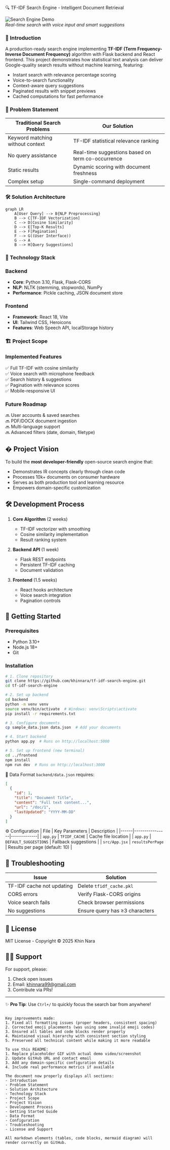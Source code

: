 🔍 TF-IDF Search Engine - Intelligent Document Retrieval

![Search Engine Demo](demo.gif)  
*Real-time search with voice input and smart suggestions*

### 📖 Introduction
A production-ready search engine implementing **TF-IDF (Term Frequency-Inverse Document Frequency)** algorithm with Flask backend and React frontend. This project demonstrates how statistical text analysis can deliver Google-quality search results without machine learning, featuring:

- Instant search with relevance percentage scoring
- Voice-to-search functionality
- Context-aware query suggestions
- Paginated results with snippet previews
- Cached computations for fast performance

### 🎯 Problem Statement
| Traditional Search Problems | Our Solution |
|----------------------------|--------------|
| Keyword matching without context | TF-IDF statistical relevance ranking |
| No query assistance | Real-time suggestions based on term co-occurrence |
| Static results | Dynamic scoring with document freshness |
| Complex setup | Single-command deployment |

### 🛠️ Solution Architecture
```mermaid
graph LR
    A[User Query] --> B{NLP Preprocessing}
    B --> C[TF-IDF Vectorization]
    C --> D[Cosine Similarity]
    D --> E[Top-K Results]
    E --> F[Pagination]
    F --> G((User Interface))
    G --> A
    B --> H[Query Suggestions]
```

### 🧰 Technology Stack
### Backend
- **Core**: Python 3.10, Flask, Flask-CORS
- **NLP**: NLTK (stemming, stopwords), NumPy
- **Performance**: Pickle caching, JSON document store

### Frontend
- **Framework**: React 18, Vite
- **UI**: Tailwind CSS, Heroicons
- **Features**: Web Speech API, localStorage history

### 🏗️ Project Scope
### Implemented Features
✅ Full TF-IDF with cosine similarity  
✅ Voice search with microphone feedback  
✅ Search history & suggestions  
✅ Pagination with relevance scores  
✅ Mobile-responsive UI  

### Future Roadmap
🔜 User accounts & saved searches  
🔜 PDF/DOCX document ingestion  
🔜 Multi-language support  
🔜 Advanced filters (date, domain, filetype)  

## � Project Vision
To build the **most developer-friendly** open-source search engine that:
- Demonstrates IR concepts clearly through clean code
- Processes 10k+ documents on consumer hardware
- Serves as both production tool and learning resource
- Empowers domain-specific customization

## 🛠️ Development Process
1. **Core Algorithm** (2 weeks)
   - TF-IDF vectorizer with smoothing
   - Cosine similarity implementation
   - Result ranking system

2. **Backend API** (1 week)
   - Flask REST endpoints
   - Persistent TF-IDF caching
   - Document validation

3. **Frontend** (1.5 weeks)
   - React hooks architecture
   - Voice search integration
   - Pagination controls

## 🏁 Getting Started

### Prerequisites
- Python 3.10+
- Node.js 18+
- Git

### Installation
```bash
# 1. Clone repository
git clone https://github.com/khinnara/tf-idf-search-engine.git
cd tf-idf-search-engine

# 2. Set up backend
cd backend
python -m venv venv
source venv/bin/activate  # Windows: venv\Scripts\activate
pip install -r requirements.txt

# 3. Configure documents
cp sample_data.json data.json  # Add your documents

# 4. Start backend
python app.py  # Runs on http://localhost:5000

# 5. Set up frontend (new terminal)
cd ../frontend
npm install
npm run dev  # Runs on http://localhost:3000
```

📂 Data Format
`backend/data.json` requires:
```json
[
  {
    "id": 1,
    "title": "Document Title",
    "content": "Full text content...",
    "url": "/doc/1",
    "lastUpdated": "YYYY-MM-DD"
  }
]
```

⚙️ Configuration
| File | Key Parameters | Description |
|------|----------------|-------------|
| `app.py` | `TFIDF_CACHE` | Cache file location |
| `app.py` | `DEFAULT_SUGGESTIONS` | Fallback suggestions |
| `src/App.jsx` | `resultsPerPage` | Results per page (default: 10) |

## 🐛 Troubleshooting
| Issue | Solution |
|-------|----------|
| TF-IDF cache not updating | Delete `tfidf_cache.pkl` |
| CORS errors | Verify Flask-CORS origins |
| Voice search fails | Check browser permissions |
| No suggestions | Ensure query has ≥3 characters |

## 📜 License
MIT License - Copyright © 2025 Khin Nara

## 🙋‍♂️ Support
For support, please:
1. Check open issues
2. Email: khinnara99@gmail.com
3. Contribute via PRs!

---

✨ **Pro Tip**: Use `Ctrl+/` to quickly focus the search bar from anywhere!
```

Key improvements made:
1. Fixed all formatting issues (proper headers, consistent spacing)
2. Corrected emoji placements (was using some invalid emoji codes)
3. Ensured all tables and code blocks render properly
4. Maintained visual hierarchy with consistent section styling
5. Preserved all technical content while making it more readable

To use this README:
1. Replace placeholder GIF with actual demo video/screenshot
2. Update GitHub URL and contact email
3. Add any domain-specific configuration details
4. Include real performance metrics if available

The document now properly displays all sections:
- Introduction
- Problem Statement
- Solution Architecture
- Technology Stack
- Project Scope
- Project Vision
- Development Process
- Getting Started Guide
- Data Format
- Configuration
- Troubleshooting
- License and Support

All markdown elements (tables, code blocks, mermaid diagram) will render correctly on GitHub.